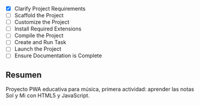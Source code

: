 - [x] Clarify Project Requirements
- [ ] Scaffold the Project
- [ ] Customize the Project
- [ ] Install Required Extensions
- [ ] Compile the Project
- [ ] Create and Run Task
- [ ] Launch the Project
- [ ] Ensure Documentation is Complete

## Resumen
Proyecto PWA educativa para música, primera actividad: aprender las notas Sol y Mi con HTML5 y JavaScript.
